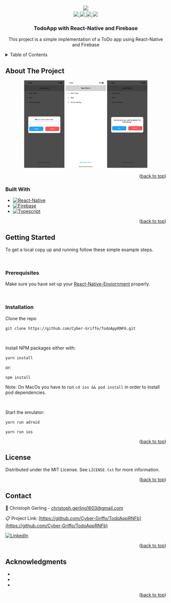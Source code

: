 <a name="readme-top"></a>

<!-- PROJECT HEADER -->
<br />
<div align="center">
  <a href="https://github.com/Cyber-Griffo/TodoAppRNFb">
    <img src="https://media.giphy.com/media/SxFXYgj3u4dXrqOsWv/giphy.gif" width="25%">
  </a>
  <div align="center">
    <a href="https://github.com/Cyber-Griffo/TodoAppRNFb/network/members">
      <img src="https://img.shields.io/github/forks/Cyber-Griffo/TodoAppRNFb.svg?style=for-the-badge">
    </a>
    <a href="https://github.com/Cyber-Griffo/TodoAppRNFb/stargazers">
      <img src="https://img.shields.io/github/stars/Cyber-Griffo/TodoAppRNFb.svg?style=for-the-badge">
    </a>
    <a href="https://github.com/Cyber-Griffo/TodoAppRNFb/issues">
      <img src="https://img.shields.io/github/issues/Cyber-Griffo/TodoAppRNFb.svg?style=for-the-badge">
    </a>
    <a href="https://github.com/Cyber-Griffo/TodoAppRNFb/blob/master/LICENSE.txt">
      <img src="https://img.shields.io/github/license/Cyber-Griffo/TodoAppRNFb.svg?lable=LICENSE&style=for-the-badge">
    </a>
  </div>

<h3 align="center">TodoApp with React-Native and Firebase</h3>

  <p align="center">
    This project is a simple implementation of a ToDo app using React-Native and Firebase
  </p>
</div>



<!-- TABLE OF CONTENTS -->
<details>
  <summary>Table of Contents</summary>
  <ol>
    <li>
      <a href="#about-the-project">About The Project</a>
      <ul>
        <li><a href="#built-with">Built With</a></li>
      </ul>
    </li>
    <li>
      <a href="#getting-started">Getting Started</a>
      <ul>
        <li><a href="#prerequisites">Prerequisites</a></li>
        <li><a href="#installation">Installation</a></li>
      </ul>
    </li>
    <li><a href="#license">License</a></li>
    <li><a href="#contact">Contact</a></li>
    <li><a href="#acknowledgments">Acknowledgments</a></li>
  </ol>
</details>



<!-- ABOUT THE PROJECT -->
## About The Project

<div align="center">
  <img src="assets/img/Create-Todo.png" width="25%">
  <img src="assets/img/List-View.png" width="25%">
  <img src="assets/img/Delete-Todo.png" width="25%">
</div>

<p align="right">(<a href="#readme-top">back to top</a>)</p>



### Built With

* [![React-Native][React-Native-shield]][React-Native-url]
* [![Firebase][Firebase-shield]][Firebase-url]
* [![Typescript][Typescript-shield]][Typescript-url]

<p align="right">(<a href="#readme-top">back to top</a>)</p>



<!-- GETTING STARTED -->
## Getting Started

To get a local copy up and running follow these simple example steps.

<br/>

### Prerequisites

Make sure you have set up your [React-Native-Enviornment](https://reactnative.dev/docs/environment-setup) properly.

<br/>

### Installation


Clone the repo
```
git clone https://github.com/Cyber-Griffo/TodoAppRNFb.git
```

<br/>

Install NPM packages either with:
```
yarn install
```

or:

```
npm install
```

Note: On MacOs you have to run `cd ios && pod install` in order to install pod dependencies.

<br/>

Start the emulator:

```
yarn run adroid
```
```
yarn run ios
```

<p align="right">(<a href="#readme-top">back to top</a>)</p>

<!-- LICENSE -->
## License

Distributed under the MIT License. See `LICENSE.txt` for more information.

<p align="right">(<a href="#readme-top">back to top</a>)</p>



<!-- CONTACT -->
## Contact

📧 Christoph Gerling - christoph.gerling1603@gmail.com

📋 Project Link: [https://github.com/Cyber-Griffo/TodoAppRNFb](https://github.com/Cyber-Griffo/TodoAppRNFb)

[![LinkedIn][linkedin-shield]][linkedin-url]

<p align="right">(<a href="#readme-top">back to top</a>)</p>



<!-- ACKNOWLEDGMENTS -->
## Acknowledgments

* []()
* []()
* []()

<p align="right">(<a href="#readme-top">back to top</a>)</p>



<!-- MARKDOWN LINKS -->
[linkedin-shield]: https://img.shields.io/badge/LinkedIn-blue?style=for-the-badge&logo=linkedin&logoColor=white
[linkedin-url]: https://linkedin.com/in/christoph-gerling-45217023b

[React-Native-shield]: https://img.shields.io/badge/React%20Native-20232A?style=for-the-badge&logo=react&logoColor=61DAFB
[React-Native-url]: https://reactnative.dev/
[Firebase-shield]: https://img.shields.io/badge/Firebase-20232A?style=for-the-badge&logo=firebase
[Firebase-url]: https://firebase.google.com/
[Typescript-shield]: https://img.shields.io/badge/Typescript-20232A?style=for-the-badge&logo=typescript&logoColor=61DAFB
[Typescript-url]: https://www.typescriptlang.org/
